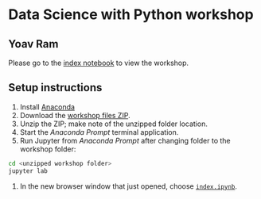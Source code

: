 # Data Science with Python workshop
## Yoav Ram

Please go to the [index notebook](index.ipynb) to view the workshop.

## Setup instructions

1. Install [Anaconda](http://anaconda.com/download/)
1. Download the [workshop files ZIP](https://github.com/yoavram/DataSciPy/archive/refs/heads/master.zip).
1. Unzip the ZIP; make note of the unzipped folder location.
1. Start the *Anaconda Prompt* terminal application.
1. Run Jupyter from *Anaconda Prompt* after changing folder to the workshop folder:
```sh
cd <unzipped workshop folder>
jupyter lab
```
1. In the new browser window that just opened, choose [`index.ipynb`](index.ipynb).
